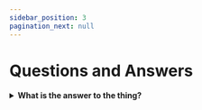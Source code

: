 ```yaml
---
sidebar_position: 3
pagination_next: null
---
```


# Questions and Answers

<details>
  <summary>
  	<strong>What is the answer to the thing?</strong>
  </summary>
  <p>This is part of the answer to the thing.</p>
</details>